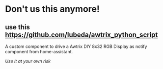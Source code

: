 # Don't us this anymore!
## use this https://github.com/lubeda/awtrix_python_script

A custom component to drive a Awtrix DIY 8x32 RGB Display as notify component from home-assistant.

*Use it at your own risk*
